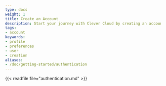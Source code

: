 ```yaml
---
type: docs
weight: 1
title: Create an Account
description: Start your journey with Clever Cloud by creating an account. Follow this easy guide to sign up and access a wide range of cloud computing resources on our PaaS platform.
tags:
- account
keywords:
- profile
- preferences
- user
- creation
aliases:
- /doc/getting-started/authentication
---
```


{{< readfile file="authentication.md" >}}
